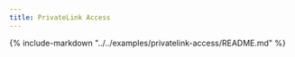 ```yaml
---
title: PrivateLink Access
---
```


{%
   include-markdown "../../examples/privatelink-access/README.md"
%}
